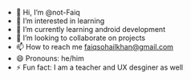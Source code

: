 - 👋 Hi, I’m @not-Faiq
- 👀 I’m interested in learning
- 🌱 I’m currently learning android development
- 💞️ I’m looking to collaborate on projects
- 📫 How to reach me faiqsohailkhan@gmail.com
- 😄 Pronouns: he/him
- ⚡ Fun fact: I am a teacher and UX desginer as well

<!---
not-Faiq/not-Faiq is a ✨ special ✨ repository because its `README.md` (this file) appears on your GitHub profile.
You can click the Preview link to take a look at your changes.
--->
